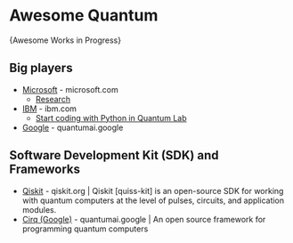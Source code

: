 # Awesome Quantum
{Awesome Works in Progress}

## Big players
* [Microsoft](https://azure.microsoft.com/en-us/solutions/quantum-computing/) - microsoft.com
  - [Research](https://www.microsoft.com/en-us/research/research-area/quantum-computing/?facet%5Btax%5D%5Bmsr-research-area%5D%5B0%5D=243138&sort_by=most-recent)
* [IBM](https://www.ibm.com/quantum-computing/) - ibm.com
  - [Start coding with Python in Quantum Lab](https://quantum-computing.ibm.com/lab)
* [Google](https://quantumai.google/) - quantumai.google


## Software Development Kit (SDK) and Frameworks
* [Qiskit](https://qiskit.org/) - qiskit.org | Qiskit [quiss-kit] is an open-source SDK for working with quantum computers at the level of pulses, circuits, and application modules.
* [Cirq (Google)](https://quantumai.google/cirq) - quantumai.google | An open source framework for programming quantum computers

